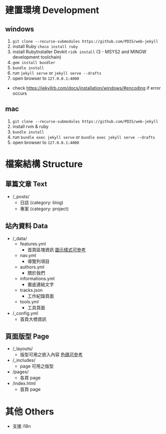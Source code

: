 # 建置環境 Development
## windows
1. `git clone --recurse-submodules https://github.com/PDIS/web-jekyll`
2. install Ruby `choco install ruby`
3. install RubyInstaller Devkit `ridk install` (3 - MSYS2 and MINGW development toolchain)
4. `gem install bundler`
5. `bundle install`
6. run `jekyll serve` or `jekyll serve --drafts`
7. open browser to `127.0.0.1:4000`
* check https://jekyllrb.com/docs/installation/windows/#encoding if error occurs

## mac
1. `git clone --recurse-submodules https://github.com/PDIS/web-jekyll`
2. install rvm & ruby
3. `bundle install`
3. run `bundle exec jekyll serve` or `bundle exec jekyll serve --drafts`
4. open browser to `127.0.0.1:4000`

# 檔案結構 Structure
## 單篇文章 Text
- /_posts/
  - 日誌 (category: blog)
  - 專案 (category: project)

## 站內資料 Data
- /_data/
  - features.yml
    - 首頁區塊資訊 [圖示樣式可參考][1]
  - nav.yml
    - 導覽列項目
  - authors.yml
    - 關於我們
  - informations.yml
    - 置底連結文字
  - tracks.json
    - 工作紀錄頁面
  - tools.yml
    - 工具頁面
- /_config.yml
  - 首頁大標資訊
  

## 頁面版型 Page
- /_layouts/
  - 版型可用之嵌入內容 [色碼可參考][2]
- /_includes/
  - page 可用之版型
- /pages/
  - 各頁 page
- /index.html
  - 首頁 page

[1]: http://materializecss.com/icons.html
[2]: http://materializecss.com/color.html

# 其他 Others
- 支援 i18n
